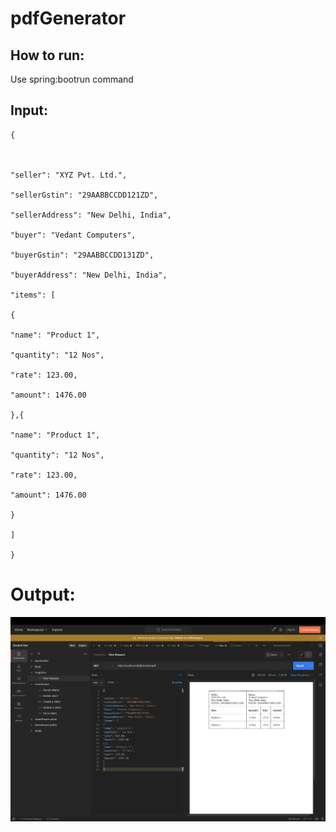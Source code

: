 # pdfGenerator
## How to run:
Use spring:bootrun command 

## Input:

```
{

  

"seller": "XYZ Pvt. Ltd.",

"sellerGstin": "29AABBCCDD121ZD",

"sellerAddress": "New Delhi, India",

"buyer": "Vedant Computers",

"buyerGstin": "29AABBCCDD131ZD",

"buyerAddress": "New Delhi, India",

"items": [

{

"name": "Product 1",

"quantity": "12 Nos",

"rate": 123.00,

"amount": 1476.00

},{

"name": "Product 1",

"quantity": "12 Nos",

"rate": 123.00,

"amount": 1476.00

}

]

}
```
# Output:

![Alt text](doc/output.png "a title")